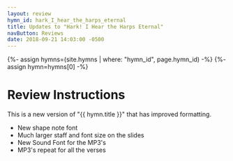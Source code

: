 ```yaml
---
layout: review
hymn_id: hark_I_hear_the_harps_eternal
title: Updates to "Hark! I Hear the Harps Eternal"
navButton: Reviews
date: 2018-09-21 14:03:00 -0500
---
```

{%- assign hymns=(site.hymns | where: "hymn_id", page.hymn_id) -%}
{%- assign hymn=hymns[0] -%}
# Review Instructions

This is a new version of "{{ hymn.title }}" that has improved formatting.

- New shape note font
- Much larger staff and font size on the slides
- New Sound Font for the MP3's
- MP3's repeat for all the verses
